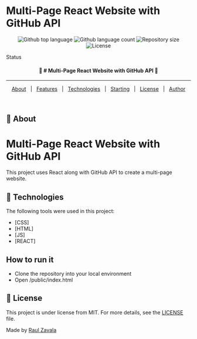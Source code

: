 # Multi-Page React Website with GitHub API

<p align="center">
  <img alt="Github top language" src="https://img.shields.io/github/languages/top/raulzavala/react-websitecolor=56BEB8">

  <img alt="Github language count" src="https://img.shields.io/github/languages/count/raulzavala/react-website?color=56BEB8">

  <img alt="Repository size" src="https://img.shields.io/github/repo-size/raulzavala/react-website?color=56BEB8">

  <img alt="License" src="https://img.shields.io/github/license/raulzavala/react-website?color=56BEB8">
</p>

Status

<h4 align="center"> 
	🚧  # Multi-Page React Website with GitHub API  🚧
</h4> 

<hr>

<p align="center">
  <a href="#dart-about">About</a> &#xa0; | &#xa0; 
  <a href="#sparkles-features">Features</a> &#xa0; | &#xa0;
  <a href="#rocket-technologies">Technologies</a> &#xa0; | &#xa0;
  <a href="#checkered_flag-starting">Starting</a> &#xa0; | &#xa0;
  <a href="#memo-license">License</a> &#xa0; | &#xa0;
  <a href="https://github.com/raulzavala" target="_blank">Author</a>
</p>

<br>

## :dart: About ##

# Multi-Page React Website with GitHub API

This project uses React along with GitHub API to create a multi-page website.

## :rocket: Technologies ##

The following tools were used in this project:

- [CSS]
- [HTML]
- [JS]
- [REACT]

## How to run it ##
- Clone the repository into your local environment
- Open /public/index.html
	
## :memo: License ##

This project is under license from MIT. For more details, see the [LICENSE](LICENSE) file.


Made by <a href="https://github.com/raulzavala" target="_blank">Raul Zavala</a>
